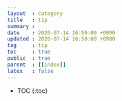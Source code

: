 ```yaml
---
layout  : category
title   : tip 
summary :
date    : 2020-07-14 16:50:00 +0900
updated : 2020-07-14 16:50:00 +0900
tag     : tip 
toc     : true
public  : true
parent  : [[index]]
latex   : false
---
```

* TOC
{:toc}

